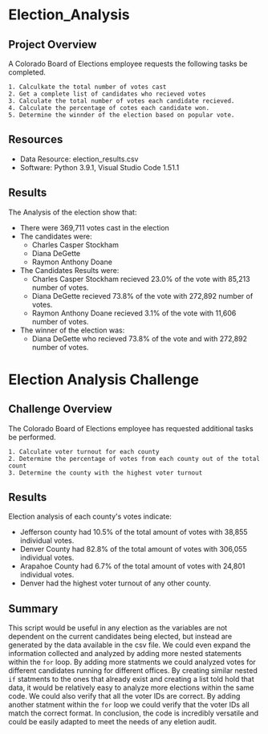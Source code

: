 # Election_Analysis

## Project Overview

A Colorado Board of Elections employee requests the following tasks be completed.

    1. Calculkate the total number of votes cast
    2. Get a complete list of candidates who recieved votes
    3. Calculate the total number of votes each candidate recieved.
    4. Calculate the percentage of cotes each candidate won.
    5. Determine the winnder of the election based on popular vote.

## Resources

- Data Resource: election_results.csv
- Software: Python 3.9.1, Visual Studio Code 1.51.1

## Results

The Analysis of the election show that:
- There were 369,711 votes cast in the election
- The candidates were:
    - Charles Casper Stockham
    - Diana DeGette
    - Raymon Anthony Doane
- The Candidates Results were:
    - Charles Casper Stockham recieved 23.0% of the vote with 85,213 number of votes.
    - Diana DeGette recieved 73.8% of the vote with 272,892 number of votes.
    - Raymon Anthony Doane recieved 3.1% of the vote with 11,606 number of votes.
- The winner of the election was:
    - Diana DeGette who recieved 73.8% of the vote and  with 272,892 number of votes.

# Election Analysis Challenge

## Challenge Overview

The Colorado Board of Elections employee has requested additional tasks be performed.

    1. Calculate voter turnout for each county
    2. Determine the percentage of votes from each county out of the total count
    3. Determine the county with the highest voter turnout

## Results

Election analysis of each county's votes indicate:
- Jefferson county had 10.5% of the total amount of votes with 38,855 individual votes.
- Denver County had 82.8% of the total amount of votes with 306,055 individual votes.
- Arapahoe County had 6.7% of the total amount of votes with 24,801 individual votes.
- Denver had the highest voter turnout of any other county.

## Summary

This script would be useful in any election as the variables are not dependent on the current candidates being elected, but instead are generated by the data available in the csv file. We could even expand the information collected and analyzed by adding more nested statements within the `for` loop. By adding more statments we could analyzed votes for different candidates running for different offices. By creating similar nested `if` statments to the ones that already exist and creating a list told hold that data, it would be relatively easy to analyze more elections within the same code. We could also verify that all the voter IDs are correct. By adding another statment within the `for` loop we could verify that the voter IDs all match the correct format. In conclusion, the code is incredibly versatile and could be easily adapted to meet the needs of any eletion audit.